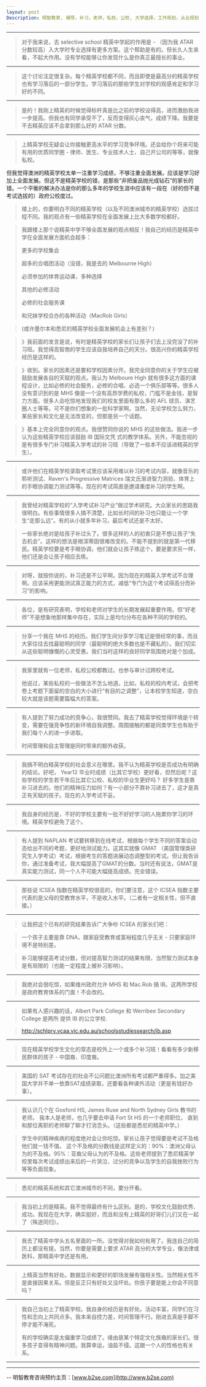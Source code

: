```yaml
---
layout: post
Description: 明智教育, 辅导，补习，老师，私校，公校, 大学选择，工作规划，从业规划，天才儿童是浮云，澳洲学生挫折教育，儿童空间推理，空间理解能力， Universities Selection, Career Education, Career Advisors, Guidance, Private Schools, Selective Schools, Writing tutoring, Interviews tutoring, Resume Writing, Spatial skills, Failures help gifted children
---
```


---



>对于我来说，去 selective school 精英中学起的作用是 - （因为我 ATAR 分数较高）入大学时专业选择有更多方案。这个帮助是有的。但长久人生来看，不起大作用。没有学校能够让你发现什么是你真正最擅长的事业。

-------------------


>这个讨论注定很复杂。每个精英学校都不同，而且即使是最高分的精英学校也有学习落后的一部分学生。学习落后的那些学生对学校的观感肯定和学习好的不同。


--------

>是的！我刚上精英的时候觉得标杆真是比之前的学校设得高，进而激励我进一步提高。但我也有同学承受不了，反而变得灰心丧气，成绩下降。我要是不去精英应该不会拿到那么好的 ATAR 分数。


-----------

>上精英学校无疑会让你接触更高水平的学习竞争环境。还会给你个将来可能有用的优质同学圈 - 律师、医生、专业技术人士、自己开公司的等等，就像私校。
>
但我觉得澳洲的精英学校太单一注重学习成绩，不够注重全面发展。应该是学习好加上全面发展。但这不是精英学校的错，是那些“非把废品抛光成钻石”的家长的错。一个平衡的解决办法是你的那么多年的学校生涯中应该有一段在（好的但不是考试选拔的）政府公校度过。

>楼上的，你要明白不同的精英学校（以及不同澳洲城市的精英学校）选拔过程不同。我的观点有一些精英学校在全面发展上比大多数学校都好。

>我跟楼上那个说精英中学不够全面发展的观点相反！我自己的经历是精英中学在全面发展方面机会超多：
>
>更多的学校集会
>
>超多的合唱团活动（没错，我是去的 Melbourne High）
>
>必须参加的体育运动课，多种选择
>
>其他的必修活动
>
>必修的社会服务课
>
>和兄妹学校合办的各种活动（MacRob Girls）

>(或许墨尔本和悉尼的精英学校全面发展机会上有差别？)




>》我前面的发言是说，有时是精英学校的家长们让孩子们去上没完没了的补习班。我觉得高智商的学生应该自我培养自己的天分。很高兴你的精英学校经历是这样的。

>》收到。家长的因素还是要和学校因素分开。我完全同意你的关于学生应被鼓励发展各自的天赋的观点。我认为 Melboure High 就有很多这方面的课程设计，比如必修的社会服务，必修的合唱、必选一个俱乐部等等。很多人没有意识到的是 MHS 像是一个没有高昂学费的私校，门槛不是金钱，是智力方面。很多人会吃惊地发现我们的校友里面有那么多的 AFL 球员、演艺圈人士等等。可不是你们想象的一批科学家啊。当然，无论学校怎么努力，某些家长和文化是无法改变的，但那是另一个话题。


>》基本上完全同意你的观点。我很赞同你说的 MHS 的这些做法。我进一步认为这些精英学校应该鼓励 IB 国际文凭 式的教学体系。另外，不能忽视的是有很多专门补习精英入学考试的补习班（导致了一些本不应该进精英的学生）。



-------------


>或许他们在精英学校录取考试里应该采用难以补习的考试内容，就像音乐的聆听测试、Raven's Progressive Matrices 瑞文氏渐进智力测验、体育上的手眼协调能力测试等等。现在的考试简直是邀请重度补习的学生啊。

-----------

>我曾经对精英学校的“入学考试补习产业”做过学术研究。大众家长的思路我很明白。有些事情很多人搞不清楚，比如长时间的补习也只能让一个学生“走那么远”。有的从小就多年补习，最后考试还是不太好。

>一些家长绝对是给孩子补过头了。很多这样的人的初衷只是不想让孩子“失去机会”。这样的想法是根深蒂固很难改变的。不能不提到的就是第一代移民。精英学校要是考手眼协调，他们就会让孩子练这个，要是要求另一样，他们还是会让孩子相应去练。

----

>对呀，就按你说的，补习还是不公平啊。因为现在的精英入学考试不合理啊。应该采用更能测试真正能力的方式，减低“专门为这个考试得高分而补习”的影响。

---

>各位，是有研究表明，学校和老师对学生的长期发展起重要作用。但“好老师”不是想象地那样集中存在，实际上是均匀分布在各种不同的学校的。

---

>分享一个我在 MHS 的经历。我们学生间分享学习笔记是很经常的事，而且大家往往去找最聪明的同学（最聪明的绝大多数也是不藏私的）。我们切实从这些聪明慷慨的心灵受惠。我们当时这样的良好同学氛围绝对是个加成。

---

>我家里就有一位老师，私校公校都教过。也参与审计过跨校考试。
>
>他说过，某些私校的一些做法不怎么地道。比如，私校的校内考试，会把考卷上考题下面留的空白的大小进行“有目的之调整”，让本校学生知道，空白较大就是该题需要篇幅大的答案。

---



>有人提到了努力成功的竞争心，我很赞同。我去了精英学校觉得环境是个转变，需要在强竞争性的新环境自我调整。周围接触的都是同类学生也有助于我们每个人的进一步进取。
>
>时间管理和自主管理是同时带来的额外收获。

-------------


>我搞不明白精英学校的社会意义在哪里。我不认为精英学校是否成功有明确的结论。好吧， Year12 毕业时成绩（比其它学校）更好看，但然后呢？这些学校的学生若干年后比其它公校、私校的毕业生更好吗？
好多学生是靠补习进去的。他们的精神压力如何？有一小部分不靠补习进去了，这才是真正有天赋的孩子。现在的入学考试不妥。

---------------

>我自身的经历是，不好的学校主要有一批不好好学习的人拖累你学习的环境。精英学校避免了这个。

------------------



>有人提到 NAPLAN 考试要转移到在线考试，根据每个学生不同的答案会动态给出不同的考题，更好地测试能力。这其实就像 GMAT （美国管理类研究生入学考试）考试，根据考生的答题进展动态调整型的考试。但让我告诉你，通过准备考试，我大幅提高了GMAT的分数。当时还有说法，GMAT是真实能力测试，同一个人不可能大幅提高成绩。完全错误。

-----------------

>那些说 ICSEA 指数在精英学校很高的，你们要注意，这个 ICSEA 指数主要代表的是父母的受教育水平，不是收入水平。（二者有一定相关性，但不直接。）

--------------


>让我把这个已有的研究结果告诉广大争吵 ICSEA 的家长们吧：

>一个孩子主要是靠 DNA，跟家庭受教育或富裕程度几乎无关 - 只要家庭环境不是特别差。

>补习能够提高考试分数，但对提高智力测试的结果有限，当然智力测试本身是有局限的（也能一定程度上被补习影响）。

---



>我绝对会很吃惊，如果维州政府允许 MHS 和 Mac.Rob 搞 IB。这两所学校是政府教育体系的门面！不会改的。


---------------

>如果有人感兴趣的话，Albert Park College 和 Werribee Secondary College 是两所 提供 IB 的公立学校.

>http://schlprv.vcaa.vic.edu.au/schoolsstudiessearch/ib.asp

----

>现在精英学校学生文化的常态是校外上一个或多个补习班！看看有多少新移民群体的孩子 - 中国裔、印度裔。

-----------------


>美国的 SAT 考试存在的社会不公问题比澳洲所有考试都严重得多。加之美国大学并不单一依靠SAT成绩录取，还要看各种课外活动（更是有钱好办事）。

---------------

>我认识几个在 Gosford HS, James Ruse and North Sydney Girls 教书的老师。 我本人是老师，也几乎要去申请 Fort St HS 的一个老师职位， 直到和那位离职的老师聊了聊才打消念头。（这些都是悉尼的精英中学。）

>学生中的精神疾病的程度绝对会让你吃惊。家长让孩子觉得要是考试不及格他们就一钱不值。 这个不及格的分数线是这样定义的：90%：澳洲父母认为的不及格。95%：亚裔父母认为的不及格。这些老师提到了悉尼精英学校里每次考试成绩出来后的一片哭泣、过分的竞争以及学生的自我挫败行为等等负面现象。





------------------


>悉尼的精英系统和其它澳洲城市的不同，要分开看。

------
>我当初上的是精英。我不觉得最终有什么区别。是的，学校文化鼓励优秀、成功。我现在在大学，确实挺好，而且和没有上精英的好哥们儿们又在一起了（殊途同归）。

---------
>
>我去了精英中学头五名里面的一所。没觉得对我如何有用了。我连自己的简历上都没有提。当然，你要是需要上要求 ATAR 高分的大学专业，像法律或医科，那精英中学还是有用。

----------

>上精英当然有好处。数据显示和更好的职场发展有强相关性。当然相关性不是直接因果关系。但是反正只有好处又没坏处。你孩子要是能上你会不同意吗？

----------

>我自己当初上了精英学校。我自身的经历是有好处。活动丰富，同学们在习性和志向上共同点多。我本来自控力差，时间管理不行。刚进去真是手脚不停才能不淹死。
>
>有的学校确实是太偏重学习成绩了。缘由是某个特定文化族裔的家长们。很多孩子变得有精神问题。我算幸运，油盐不侵。这跟一个人的性格也有关系。


----



	
--------
-- 明智教育咨询预约主页：[www.b2se.com](http://www.b2se.com)

